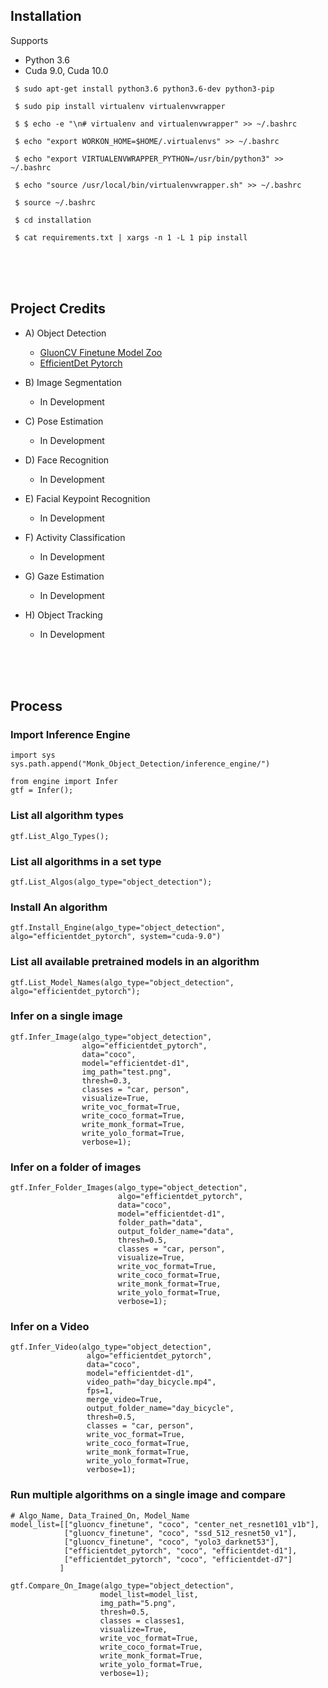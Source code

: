## Installation

Supports 
- Python 3.6
- Cuda 9.0, Cuda 10.0

` $ sudo apt-get install python3.6 python3.6-dev python3-pip`

` $ sudo pip install virtualenv virtualenvwrapper`

` $ $ echo -e "\n# virtualenv and virtualenvwrapper" >> ~/.bashrc`

` $ echo "export WORKON_HOME=$HOME/.virtualenvs" >> ~/.bashrc`

` $ echo "export VIRTUALENVWRAPPER_PYTHON=/usr/bin/python3" >> ~/.bashrc`

` $ echo "source /usr/local/bin/virtualenvwrapper.sh" >> ~/.bashrc`

` $ source ~/.bashrc`

` $ cd installation`

` $ cat requirements.txt | xargs -n 1 -L 1 pip install`


<br />
<br />
<br />

## Project Credits
- A) Object Detection
    - [GluonCV Finetune Model Zoo](https://gluon-cv.mxnet.io/model_zoo/detection.html)
    - [EfficientDet Pytorch](https://github.com/zylo117/Yet-Another-EfficientDet-Pytorch)

- B) Image Segmentation
    - In Development

- C) Pose Estimation
    - In Development

- D) Face Recognition
    - In Development

- E) Facial Keypoint Recognition
    - In Development

- F) Activity Classification
    - In Development

- G) Gaze Estimation
    - In Development

- H) Object Tracking
    - In Development


<br />
<br />
<br />

## Process

### Import Inference Engine

```
import sys
sys.path.append("Monk_Object_Detection/inference_engine/")

from engine import Infer
gtf = Infer();
```


### List all algorithm types

```
gtf.List_Algo_Types();
```


### List all algorithms in a set type
```
gtf.List_Algos(algo_type="object_detection");
```


### Install An algorithm
```
gtf.Install_Engine(algo_type="object_detection", algo="efficientdet_pytorch", system="cuda-9.0")
```



### List all available pretrained models in an algorithm
```
gtf.List_Model_Names(algo_type="object_detection", algo="efficientdet_pytorch");
```


###  Infer on a single image

```
gtf.Infer_Image(algo_type="object_detection", 
                algo="efficientdet_pytorch",
                data="coco",
                model="efficientdet-d1",
                img_path="test.png",
                thresh=0.3,
                classes = "car, person",
                visualize=True,
                write_voc_format=True,
                write_coco_format=True,
                write_monk_format=True,
                write_yolo_format=True,
                verbose=1);
 ```
 
 
 
###  Infer on a folder of images

```
gtf.Infer_Folder_Images(algo_type="object_detection", 
                        algo="efficientdet_pytorch",
                        data="coco",
                        model="efficientdet-d1",
                        folder_path="data",
                        output_folder_name="data",
                        thresh=0.5,
                        classes = "car, person",
                        visualize=True,
                        write_voc_format=True,
                        write_coco_format=True,
                        write_monk_format=True,
                        write_yolo_format=True,
                        verbose=1);
 ```
 
 
 
### Infer on a Video


```
gtf.Infer_Video(algo_type="object_detection", 
                 algo="efficientdet_pytorch",
                 data="coco",
                 model="efficientdet-d1",
                 video_path="day_bicycle.mp4",
                 fps=1,
                 merge_video=True,
                 output_folder_name="day_bicycle",
                 thresh=0.5,
                 classes = "car, person",
                 write_voc_format=True,
                 write_coco_format=True,
                 write_monk_format=True,
                 write_yolo_format=True,
                 verbose=1);
 ```
           
           

### Run multiple algorithms on a single image and compare

```
# Algo_Name, Data_Trained_On, Model_Name
model_list=[["gluoncv_finetune", "coco", "center_net_resnet101_v1b"],
            ["gluoncv_finetune", "coco", "ssd_512_resnet50_v1"],
            ["gluoncv_finetune", "coco", "yolo3_darknet53"],
            ["efficientdet_pytorch", "coco", "efficientdet-d1"],
            ["efficientdet_pytorch", "coco", "efficientdet-d7"]
           ]

gtf.Compare_On_Image(algo_type="object_detection", 
                    model_list=model_list,
                    img_path="5.png",
                    thresh=0.5,
                    classes = classes1,
                    visualize=True,
                    write_voc_format=True,
                    write_coco_format=True,
                    write_monk_format=True,
                    write_yolo_format=True,
                    verbose=1);
                    
```



           
